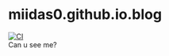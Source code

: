 # miidas0.github.io.blog
[![CI](https://github.com/miidas0/miidas0.github.io.blog/workflows/CI/badge.svg)](https://github.com/miidas0/miidas0.github.io.blog/actions)  
Can u see me?
